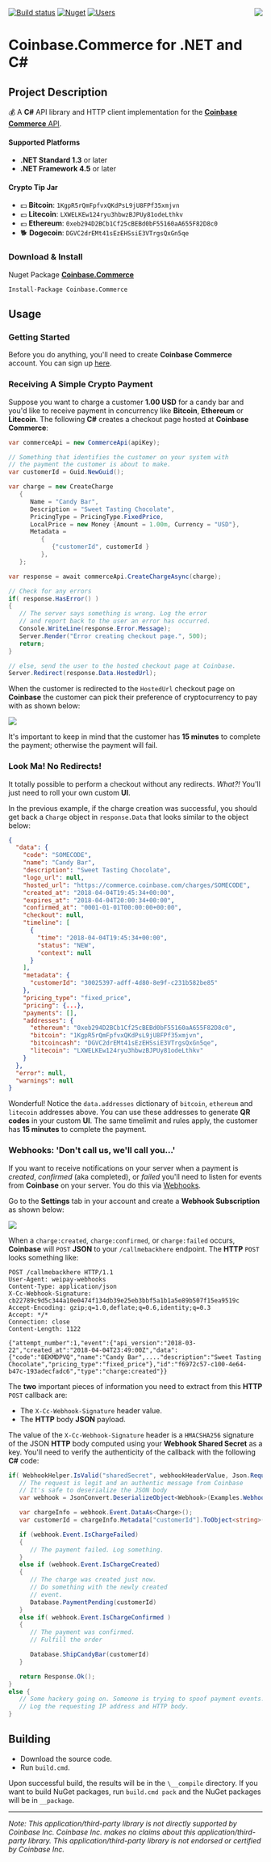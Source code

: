 [![Build status](https://ci.appveyor.com/api/projects/status/3nq1hvf67yp0nswg/branch/master?svg=true)](https://ci.appveyor.com/project/bchavez/coinbase-commerce/branch/master) [![Nuget](https://img.shields.io/nuget/v/Coinbase.Commerce.svg)](https://www.nuget.org/packages/Coinbase.Commerce/) [![Users](https://img.shields.io/nuget/dt/Coinbase.Commerce.svg)](https://www.nuget.org/packages/Coinbase.Commerce/) <img src="https://raw.githubusercontent.com/bchavez/Coinbase.Commerce/master/Docs/coinbase_commerce.png" align='right' />

Coinbase.Commerce for .NET and C#
=================

Project Description
-------------------
:moneybag: A **C#** API library and HTTP client implementation for the [**Coinbase Commerce** API](https://commerce.coinbase.com/docs/).
#### Supported Platforms
* **.NET Standard 1.3** or later
* **.NET Framework 4.5** or later

#### Crypto Tip Jar
* :dollar: **Bitcoin**: `1KgpR5rQmFpfvxQKdPsL9jU8FPf35xmjvn`
* :pound: **Litecoin**: `LXWELKEw124ryu3hbwzBJPUy81odeLthkv`
* :euro: **Ethereum**: `0xeb294D2BCb1Cf25cBEBd0bF55160aA655F82D8c0`
* :dog2: **Dogecoin**: `DGVC2drEMt41sEzEHSsiE3VTrgsQxGn5qe`


### Download & Install
Nuget Package **[Coinbase.Commerce](https://www.nuget.org/packages/Coinbase.Commerce/)**

```
Install-Package Coinbase.Commerce
```

Usage
-----
### Getting Started
Before you do anything, you'll need to create **Coinbase Commerce** account. You can sign up [here](https://commerce.coinbase.com/).

### Receiving A Simple Crypto Payment
Suppose you want to charge a customer **1.00 USD** for a candy bar and you'd like to receive payment in concurrency like **Bitcoin**, **Ethereum** or **Litecoin**. The following **C#** creates a checkout page hosted at **Coinbase Commerce**:

```csharp
var commerceApi = new CommerceApi(apiKey);

// Something that identifies the customer on your system with
// the payment the customer is about to make.
var customerId = Guid.NewGuid();

var charge = new CreateCharge
   {
      Name = "Candy Bar",
      Description = "Sweet Tasting Chocolate",
      PricingType = PricingType.FixedPrice,
      LocalPrice = new Money {Amount = 1.00m, Currency = "USD"},
      Metadata =
         {
            {"customerId", customerId }
         },
   };

var response = await commerceApi.CreateChargeAsync(charge);

// Check for any errors
if( response.HasError() )
{
   // The server says something is wrong. Log the error 
   // and report back to the user an error has occurred.
   Console.WriteLine(response.Error.Message);
   Server.Render("Error creating checkout page.", 500);
   return;
}

// else, send the user to the hosted checkout page at Coinbase.
Server.Redirect(response.Data.HostedUrl);
```
When the customer is redirected to the `HostedUrl` checkout page on **Coinbase** the customer can pick their preference of cryptocurrency to pay with as shown below:  

<img src="https://raw.githubusercontent.com/bchavez/Coinbase.Commerce/master/Docs/charge.png" />

It's important to keep in mind that the customer has **15 minutes** to complete the payment; otherwise the payment will fail.

### Look Ma! No Redirects!
It totally possible to perform a checkout without any redirects. *What?!* You'll just need to roll your own custom **UI**.

In the previous example, if the charge creation was successful, you should get back a `Charge` object in `response.Data` that looks similar to the object below:

```json
{
  "data": {
    "code": "SOMECODE",
    "name": "Candy Bar",
    "description": "Sweet Tasting Chocolate",
    "logo_url": null,
    "hosted_url": "https://commerce.coinbase.com/charges/SOMECODE",
    "created_at": "2018-04-04T19:45:34+00:00",
    "expires_at": "2018-04-04T20:00:34+00:00",
    "confirmed_at": "0001-01-01T00:00:00+00:00",
    "checkout": null,
    "timeline": [
      {
        "time": "2018-04-04T19:45:34+00:00",
        "status": "NEW",
        "context": null
      }
    ],
    "metadata": {
      "customerId": "30025397-adff-4d80-8e9f-c231b582be85"
    },
    "pricing_type": "fixed_price",
    "pricing": {...},
    "payments": [],
    "addresses": {
      "ethereum": "0xeb294D2BCb1Cf25cBEBd0bF55160aA655F82D8c0",
      "bitcoin": "1KgpR5rQmFpfvxQKdPsL9jU8FPf35xmjvn",
      "bitcoincash": "DGVC2drEMt41sEzEHSsiE3VTrgsQxGn5qe",
      "litecoin": "LXWELKEw124ryu3hbwzBJPUy81odeLthkv"
    }
  },
  "error": null,
  "warnings": null
}
```
Wonderful! Notice the `data.addresses` dictionary of `bitcoin`, `ethereum` and `litecoin` addresses above. You can use these addresses to generate **QR codes** in your custom **UI**. The same timelimit and rules apply, the customer has **15 minutes** to complete the payment. 

### Webhooks: 'Don't call us, we'll call you...'
If you want to receive notifications on your server when a payment is *created*, *confirmed* (aka completed), or *failed* you'll need to listen for events from **Coinbase** on your server. You do this via [Webhooks](https://commerce.coinbase.com/docs/api/#webhooks).

Go to the **Settings** tab in your account and create a **Webhook Subscription** as shown below:

<img src="https://raw.githubusercontent.com/bchavez/Coinbase.Commerce/master/Docs/webhook_sub.png" />

When a `charge:created`, `charge:confirmed`, or `charge:failed` occurs, **Coinbase** will `POST` **JSON** to your `/callmebackhere` endpoint. The **HTTP** `POST` looks something like:

```
POST /callmebackhere HTTP/1.1
User-Agent: weipay-webhooks
Content-Type: application/json
X-Cc-Webhook-Signature: cb22789c9d5c344a10e0474f134db39e25eb3bbf5a1b1a5e89b507f15ea9519c
Accept-Encoding: gzip;q=1.0,deflate;q=0.6,identity;q=0.3
Accept: */*
Connection: close
Content-Length: 1122

{"attempt_number":1,"event":{"api_version":"2018-03-22","created_at":"2018-04-04T23:49:00Z","data":{"code":"8EKMDPVQ","name":"Candy Bar",...."description":"Sweet Tasting Chocolate","pricing_type":"fixed_price"},"id":"f6972c57-c100-4e64-b47c-193adecfadc6","type":"charge:created"}}
```   
The **two** important pieces of information you need to extract from this **HTTP** `POST` callback are:

  * The `X-Cc-Webhook-Signature` header value.
  * The **HTTP** body **JSON** payload.

The value of the `X-Cc-Webhook-Signature` header is a `HMACSHA256` signature of the JSON **HTTP** body computed using your **Webhook Shared Secret** as a key. You'll need to verify the authenticity of the callback with the following **C#** code:

```csharp
if( WebhookHelper.IsValid("sharedSecret", webhookHeaderValue, Json.Request.Body) ){
   // The request is legit and an authentic message from Coinbase
   // It's safe to deserialize the JSON body 
   var webhook = JsonConvert.DeserializeObject<Webhook>(Examples.Webhook);

   var chargeInfo = webhook.Event.DataAs<Charge>();
   var customerId = chargeInfo.Metadata["customerId"].ToObject<string>();

   if (webhook.Event.IsChargeFailed)
   {
      // The payment failed. Log something.
   }
   else if (webhook.Event.IsChargeCreated)
   {
      // The charge was created just now.
      // Do something with the newly created
      // event.
      Database.PaymentPending(customerId)
   } 
   else if( webhook.Event.IsChargeConfirmed )
   {
      // The payment was confirmed.
      // Fulfill the order

      Database.ShipCandyBar(customerId)
   }

   return Response.Ok();
}
else {
   // Some hackery going on. Someone is trying to spoof payment events!
   // Log the requesting IP address and HTTP body. 
}
```


Building
--------
* Download the source code.
* Run `build.cmd`.

Upon successful build, the results will be in the `\__compile` directory. If you want to build NuGet packages, run `build.cmd pack` and the NuGet packages will be in `__package`.

---
*Note: This application/third-party library is not directly supported by Coinbase Inc. Coinbase Inc. makes no claims about this application/third-party library.  This application/third-party library is not endorsed or certified by Coinbase Inc.*
